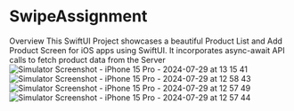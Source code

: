 # SwipeAssignment

Overview
This SwiftUI Project showcases a beautiful Product List and Add Product Screen for iOS apps using SwiftUI. It incorporates async-await API calls to fetch product data from the Server![Simulator Screenshot - iPhone 15 Pro - 2024-07-29 at 13 15 41](https://github.com/user-attachments/assets/de8fd2b6-3a58-4205-8670-4e2c3250854c)
![Simulator Screenshot - iPhone 15 Pro - 2024-07-29 at 12 58 43](https://github.com/user-attachments/assets/7064b7d5-7e18-434e-9363-033d1fde51b2)
![Simulator Screenshot - iPhone 15 Pro - 2024-07-29 at 12 57 49](https://github.com/user-attachments/assets/7ee94717-93a1-412f-9c31-e025f95b8153)
![Simulator Screenshot - iPhone 15 Pro - 2024-07-29 at 12 57 44](https://github.com/user-attachments/assets/f62b08e3-baba-4c1f-8a14-10bfa8218919)

